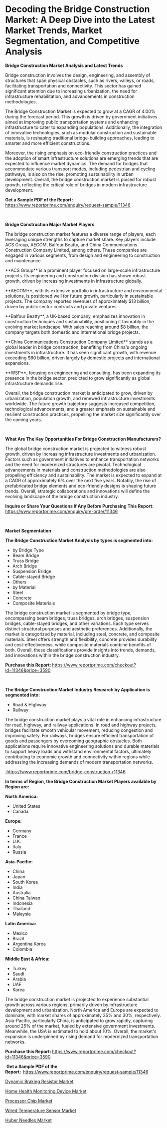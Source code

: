 <p><h1>Decoding the Bridge Construction Market: A Deep Dive into the Latest Market Trends, Market Segmentation, and Competitive Analysis</h1></p><p><strong>Bridge Construction Market Analysis and Latest Trends</strong></p>
<p><p>Bridge construction involves the design, engineering, and assembly of structures that span physical obstacles, such as rivers, valleys, or roads, facilitating transportation and connectivity. This sector has gained significant attention due to increasing urbanization, the need for infrastructure rehabilitation, and advancements in construction methodologies. </p><p>The Bridge Construction Market is expected to grow at a CAGR of 4.00% during the forecast period. This growth is driven by government initiatives aimed at improving public transportation systems and enhancing infrastructure to cater to expanding populations. Additionally, the integration of innovative technologies, such as modular construction and sustainable materials, is reshaping traditional bridge-building approaches, leading to smarter and more efficient constructions.</p><p>Moreover, the rising emphasis on eco-friendly construction practices and the adoption of smart infrastructure solutions are emerging trends that are expected to influence market dynamics. The demand for bridges that accommodate various transport modes, including pedestrian and cycling pathways, is also on the rise, promoting sustainability in urban development. Overall, the bridge construction market is poised for robust growth, reflecting the critical role of bridges in modern infrastructure development.</p></p>
<p><strong>Get a Sample PDF of the Report:&nbsp;</strong> <a href="https://www.reportprime.com/enquiry/request-sample/11346?utm_campaign=83&utm_medium=2&utm_source=Github&utm_content=ia&utm_term=20032025&utm_id=bridge-construction">https://www.reportprime.com/enquiry/request-sample/11346</a></p>
<p>&nbsp;</p>
<p><strong>Bridge Construction Major Market Players</strong></p>
<p><p>The bridge construction market features a diverse range of players, each leveraging unique strengths to capture market share. Key players include ACS Group, AECOM, Balfour Beatty, and China Communications Construction Company Limited, among others. These companies are engaged in various segments, from design and engineering to construction and maintenance.</p><p>**ACS Group** is a prominent player focused on large-scale infrastructure projects. Its engineering and construction division has shown robust growth, driven by increasing investments in infrastructure globally.</p><p>**AECOM**, with its extensive portfolio in infrastructure and environmental solutions, is positioned well for future growth, particularly in sustainable projects. The company reported revenues of approximately $13 billion, driven by public sector contracts and private ventures.</p><p>**Balfour Beatty**, a UK-based company, emphasizes innovation in construction techniques and sustainability, positioning it favorably in the evolving market landscape. With sales reaching around $8 billion, the company targets both domestic and international bridge projects.</p><p>**China Communications Construction Company Limited** stands as a global leader in bridge construction, benefiting from China's ongoing investments in infrastructure. It has seen significant growth, with revenue exceeding $60 billion, driven largely by domestic projects and international expansions.</p><p>**WSP**, focusing on engineering and consulting, has been expanding its presence in the bridge sector, predicted to grow significantly as global infrastructure demands rise. </p><p>Overall, the bridge construction market is anticipated to grow, driven by urbanization, population growth, and renewed infrastructure investments worldwide. The future growth trajectory suggests increased competition, technological advancements, and a greater emphasis on sustainable and resilient construction practices, propelling the market size significantly over the coming years.</p></p>
<p>&nbsp;</p>
<p><strong>What Are The Key Opportunities For Bridge Construction Manufacturers?</strong></p>
<p><p>The global bridge construction market is projected to witness robust growth, driven by increasing infrastructure investments and urbanization. Factors such as government initiatives to enhance transportation networks and the need for modernized structures are pivotal. Technological advancements in materials and construction methodologies are also propelling efficiency and sustainability. The market is expected to expand at a CAGR of approximately 6% over the next five years. Notably, the rise of prefabricated bridge elements and eco-friendly designs is shaping future trends. Overall, strategic collaborations and innovations will define the evolving landscape of the bridge construction industry.</p></p>
<p><strong>Inquire or Share Your Questions If Any Before Purchasing This Report:</strong> <a href="https://www.reportprime.com/enquiry/pre-order/11346?utm_campaign=83&utm_medium=2&utm_source=Github&utm_content=ia&utm_term=20032025&utm_id=bridge-construction">https://www.reportprime.com/enquiry/pre-order/11346</a></p>
<p>&nbsp;</p>
<p><strong>Market Segmentation</strong></p>
<p><strong>The Bridge Construction Market Analysis by types is segmented into:</strong></p>
<p><ul><li>by Bridge Type</li><li>Beam Bridge</li><li>Truss Bridge</li><li>Arch Bridge</li><li>Suspension Bridge</li><li>Cable-stayed Bridge</li><li>Others</li><li>by Material</li><li>Steel</li><li>Concrete</li><li>Composite Materials</li></ul></p>
<p><p>The bridge construction market is segmented by bridge type, encompassing beam bridges, truss bridges, arch bridges, suspension bridges, cable-stayed bridges, and other variations. Each type serves distinct structural purposes and aesthetic preferences. Additionally, the market is categorized by material, including steel, concrete, and composite materials. Steel offers strength and flexibility, concrete provides durability and cost-effectiveness, while composite materials combine benefits of both. Overall, these classifications provide insights into trends, demands, and innovations within the bridge construction industry.</p></p>
<p><strong>Purchase this Report:&nbsp;</strong><a href="https://www.reportprime.com/checkout?id=11346&price=3590&utm_campaign=83&utm_medium=2&utm_source=Github&utm_content=ia&utm_term=20032025&utm_id=bridge-construction">https://www.reportprime.com/checkout?id=11346&price=3590</a></p>
<p>&nbsp;</p>
<p><strong>The Bridge Construction Market Industry Research by Application is segmented into:</strong></p>
<p><ul><li>Road & Highway</li><li>Railway</li></ul></p>
<p><p>The bridge construction market plays a vital role in enhancing infrastructure for road, highway, and railway applications. In road and highway projects, bridges facilitate smooth vehicular movement, reducing congestion and improving safety. For railways, bridges ensure efficient transportation of goods and passengers by overcoming geographic obstacles. Both applications require innovative engineering solutions and durable materials to support heavy loads and withstand environmental factors, ultimately contributing to economic growth and connectivity within regions while addressing the increasing demands of modern transportation networks.</p></p>
<p><a href="https://www.reportprime.com/bridge-construction-r11346?utm_campaign=83&utm_medium=2&utm_source=Github&utm_content=ia&utm_term=20032025&utm_id=bridge-construction">&nbsp;https://www.reportprime.com/bridge-construction-r11346</a></p>
<p><strong>In terms of Region, the Bridge Construction Market Players available by Region are:</strong></p>
<p>
    <p> <strong> North America: </strong>
        <ul>
            <li>United States</li>
            <li>Canada</li>
        </ul>
        </p> 
    <p> <strong> Europe: </strong>
        <ul>
            <li>Germany</li>
            <li>France</li>
            <li>U.K.</li>
            <li>Italy</li>
            <li>Russia</li>
        </ul>
        </p> 
    <p> <strong> Asia-Pacific: </strong>
        <ul>
            <li>China</li>
            <li>Japan</li>
            <li>South Korea</li>
            <li>India</li>
            <li>Australia</li>
            <li>China Taiwan</li>
            <li>Indonesia</li>
            <li>Thailand</li>
            <li>Malaysia</li>
        </ul>
        </p> 
    <p> <strong> Latin America: </strong>
        <ul>
            <li>Mexico</li>
            <li>Brazil</li>
            <li>Argentina Korea</li>
            <li>Colombia</li>
        </ul>
        </p> 
    <p> <strong> Middle East & Africa: </strong>
        <ul>
            <li>Turkey</li>
            <li>Saudi</li>
            <li>Arabia</li>
            <li>UAE</li>
            <li>Korea</li>
        </ul>
    </p>
    </p>
<p><p>The bridge construction market is projected to experience substantial growth across various regions, primarily driven by infrastructure development and urbanization. North America and Europe are expected to dominate, with market shares of approximately 35% and 30%, respectively. Asia-Pacific, particularly China, is anticipated to grow rapidly, capturing around 25% of the market, fueled by extensive government investments. Meanwhile, the USA is estimated to hold about 10%. Overall, the market's expansion is underpinned by rising demand for modernized transportation networks.</p></p>
<p><strong>Purchase this Report: </strong><a href="https://www.reportprime.com/checkout?id=11346&price=3590&utm_campaign=83&utm_medium=2&utm_source=Github&utm_content=ia&utm_term=20032025&utm_id=bridge-construction">https://www.reportprime.com/checkout?id=11346&price=3590</a></p>
<p>&nbsp;<strong>Get a Sample PDF of the Report:&nbsp;&nbsp;</strong><a href="https://www.reportprime.com/enquiry/request-sample/11346?utm_campaign=83&utm_medium=2&utm_source=Github&utm_content=ia&utm_term=20032025&utm_id=bridge-construction">https://www.reportprime.com/enquiry/request-sample/11346</a></p>
<p><strong></strong></p>
<p><p><a href="https://github.com/helmeludu/Market-Research-Report-List-1/blob/main/dynamic-braking-resistor-market.md?utm_campaign=83&utm_medium=2&utm_source=Github&utm_content=ia&utm_term=20032025&utm_id=bridge-construction">Dynamic Braking Resistor Market</a></p><p><a href="https://github.com/baheraennika/Market-Research-Report-List-1/blob/main/home-health-monitoring-device-market.md?utm_campaign=83&utm_medium=2&utm_source=Github&utm_content=ia&utm_term=20032025&utm_id=bridge-construction">Home Health Monitoring Device Market</a></p><p><a href="https://github.com/mokeleveisel/Market-Research-Report-List-1/blob/main/processor-chip-market.md?utm_campaign=83&utm_medium=2&utm_source=Github&utm_content=ia&utm_term=20032025&utm_id=bridge-construction">Processor Chip Market</a></p><p><a href="https://github.com/adelanwkadua/Market-Research-Report-List-1/blob/main/wired-temperature-sensor-market.md?utm_campaign=83&utm_medium=2&utm_source=Github&utm_content=ia&utm_term=20032025&utm_id=bridge-construction">Wired Temperature Sensor Market</a></p><p><a href="https://github.com/elroddrewspm/Market-Research-Report-List-1/blob/main/huber-needles-market.md?utm_campaign=83&utm_medium=2&utm_source=Github&utm_content=ia&utm_term=20032025&utm_id=bridge-construction">Huber Needles Market</a></p></p>